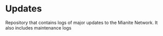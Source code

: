 # Updates
Repository that contains logs of major updates to the Mianite Network. It also includes maintenance logs
